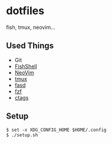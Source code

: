 # dotfiles

fish, tmux, neovim...

## Used Things

* Git
* [FishShell](https://github.com/fish-shell/fish-shell)
* [NeoVim](https://github.com/neovim/neovim)
* [tmux](https://github.com/tmux/tmux)
* [fasd](https://github.com/clvv/fasd)
* [fzf](https://github.com/junegunn/fzf)
* [ctags](https://github.com/universal-ctags/ctags)

## Setup

```
$ set -x XDG_CONFIG_HOME $HOME/.config
$ ./setup.sh
```


